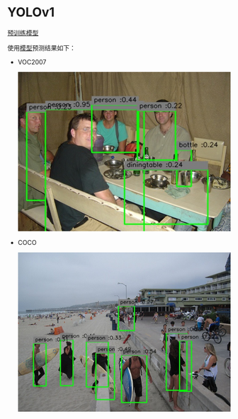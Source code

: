 # YOLOv1
[预训练模型](https://drive.google.com/open?id=0B5aC8pI-akZUNVFZMmhmcVRpbTA)

使用[模型](https://drive.google.com/open?id=1g9TjTun_ebRzoxub_i76wexcgWXw5LIU)预测结果如下：
* VOC2007
 
  ![demo](./demo.jpg)

* COCO

  ![coco](./coco.jpg)
